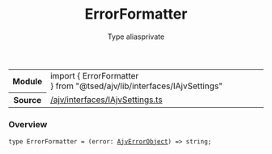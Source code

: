 
<header class="symbol-info-header"><h1 id="errorformatter">ErrorFormatter</h1><label class="symbol-info-type-label type">Type alias</label><label class="api-type-label private" title="private">private</label></header>
<!-- summary -->
<section class="symbol-info"><table class="is-full-width"><tbody><tr><th>Module</th><td><div class="lang-typescript"><span class="token keyword">import</span> { ErrorFormatter }&nbsp;<span class="token keyword">from</span>&nbsp;<span class="token string">"@tsed/ajv/lib/interfaces/IAjvSettings"</span></div></td></tr><tr><th>Source</th><td><a href="https://github.com/Romakita/ts-express-decorators/blob/v4.22.0/src//ajv/interfaces/IAjvSettings.ts#L0-L0">/ajv/interfaces/IAjvSettings.ts</a></td></tr></tbody></table></section>
<!-- overview -->


### Overview


<pre><code class="typescript-lang ">type ErrorFormatter = <span class="token punctuation">(</span>error<span class="token punctuation">:</span> <a href="#api/ajv/ajverrorobject"><span class="token">AjvErrorObject</span></a><span class="token punctuation">)</span> => <span class="token keyword">string</span><span class="token punctuation">;</span></code></pre>


<!-- Parameters -->

<!-- Description -->

<!-- Members -->

